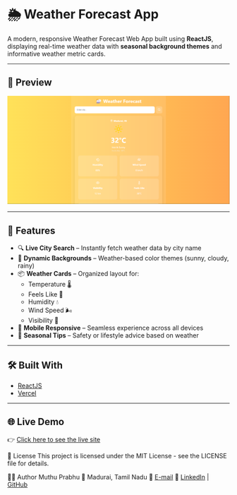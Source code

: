 # 🌦️ Weather Forecast App

A modern, responsive Weather Forecast Web App built using **ReactJS**, displaying real-time weather data with **seasonal background themes** and informative weather metric cards.

---

## 📸 Preview

![Weather App Screenshot](output.png)

---

## 🚀 Features

- 🔍 **Live City Search** – Instantly fetch weather data by city name
- 🌈 **Dynamic Backgrounds** – Weather-based color themes (sunny, cloudy, rainy)
- 📦 **Weather Cards** – Organized layout for:
  - Temperature 🌡️
  - Feels Like 🤒
  - Humidity 💧
  - Wind Speed 🌬️
  - Visibility 👀
- 📱 **Mobile Responsive** – Seamless experience across all devices
- 🧠 **Seasonal Tips** – Safety or lifestyle advice based on weather

---

## 🛠️ Built With

- [ReactJS](https://reactjs.org/)
- [Vercel](https://vercel.com/) 

---
## 🌐 Live Demo

👉 [Click here to see the live site](https://weather-app-opal-phi-81.vercel.app/)

📄 License
This project is licensed under the MIT License - see the LICENSE file for details.

🙋‍♂️ Author
Muthu Prabhu
📍 Madurai, Tamil Nadu
📧 [E-mail](muthuprabhu2003mp@gmail.com)
🔗 [LinkedIn](www.linkedin.com/in/muthu-prabhu) | [GitHub](https://github.com/Muthuprabhu2003)

